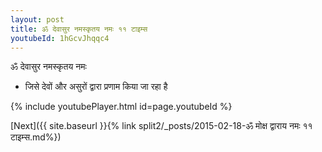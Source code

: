 ```yaml
---
layout: post
title: ॐ देवासुर नमस्कृतय नमः ११ टाइम्स
youtubeId: 1hGcvJhqqc4
---
```

 
 
 ॐ देवासुर नमस्कृतय नमः  
 
 -  जिसे देवों और असुरों द्वारा प्रणाम किया जा रहा है 
 
  
 
  
 
 
 
 
 
 


{% include youtubePlayer.html id=page.youtubeId %}
 
[Next]({{ site.baseurl }}{% link  split2/_posts/2015-02-18-ॐ मोक्ष द्वाराय नमः ११ टाइम्स.md%})
 
